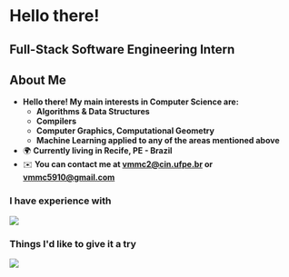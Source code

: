 Hello there!
=====================================================================================================================================================

Full-Stack Software Engineering Intern
--------------------------------------------------------------------------------

## About Me
* __Hello there! My main interests in Computer Science are:__
  * __Algorithms & Data Structures__
  * __Compilers__
  * __Computer Graphics, Computational Geometry__
  * __Machine Learning applied to any of the areas mentioned above__
*   🌍  __Currently living in Recife, PE - Brazil__
*   ✉️  __You can contact me at [vmmc2@cin.ufpe.br](mailto:vmmc2@cin.ufpe.br) or [vmmc5910@gmail.com](mailto:vmmc5910@gmail.com)__
 
<h3> I have experience with </h3>
<p align="left">
  <a href="https://skillicons.dev">
    <img src="https://skillicons.dev/icons?i=cpp,python,js,ts,html,css,django,express,nest,react,tailwind,postgresql" />
  </a>
</p>

<h3> Things I'd like to give it a try </h3>
<p align="left">
  <a href="https://skillicons.dev">
    <img src="https://skillicons.dev/icons?i=flask,haskell,ocaml,rust" />
  </a>
</p>
